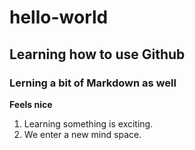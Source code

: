 # hello-world
## Learning how to use Github
### Lerning a bit of Markdown as well
**Feels nice**
1. Learning something is exciting.
2. We enter a new mind space.
